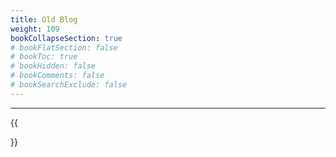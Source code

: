 ```yaml
---
title: Old Blog
weight: 109
bookCollapseSection: true
# bookFlatSection: false
# bookToc: true
# bookHidden: false
# bookComments: false
# bookSearchExclude: false
---
```

---

{{<section>}}
